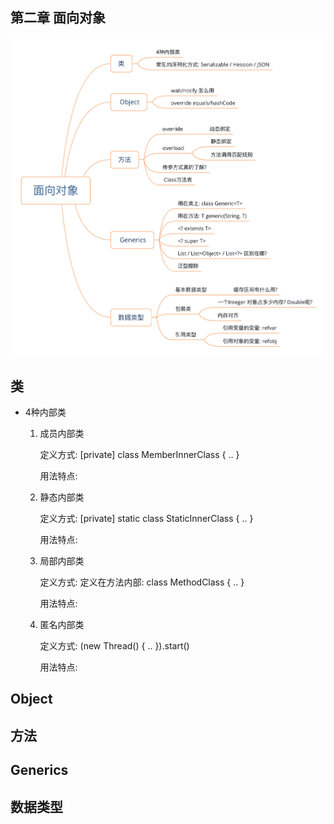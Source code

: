 ## 第二章 面向对象

![大纲](./CH02-guideline.png)



## 类

* 4种内部类

  1. 成员内部类

     定义方式: [private] class MemberInnerClass { .. }

     用法特点:

  2. 静态内部类

     定义方式: [private] static class StaticInnerClass { .. }

     用法特点: 

  3. 局部内部类

     定义方式: 定义在方法内部: class MethodClass { .. }

     用法特点: 

  4. 匿名内部类

     定义方式: (new Thread() { .. }).start()

     用法特点: 

## Object



## 方法



## Generics



## 数据类型



